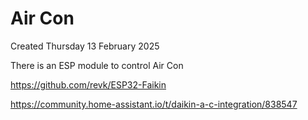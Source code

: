 # Air Con
Created Thursday 13 February 2025

There is an ESP module to control Air Con

<https://github.com/revk/ESP32-Faikin>

<https://community.home-assistant.io/t/daikin-a-c-integration/838547>

